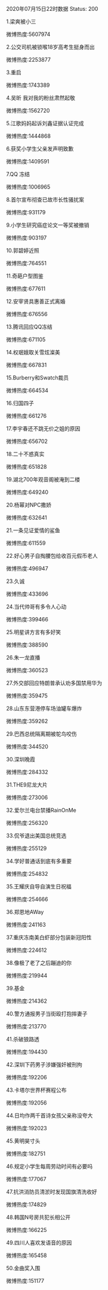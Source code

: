 2020年07月15日22时数据
Status: 200

1.梁爽被小三

微博热度:5607974

2.公交司机被锁喉18岁高考生挺身而出

微博热度:2253877

3.重启

微博热度:1743389

4.吴昕 我对我的粉丝肃然起敬

微博热度:1562720

5.江歌妈妈起诉刘鑫证据认证完成

微博热度:1444868

6.获奖小学生父亲发声明致歉

微博热度:1409591

7.QQ 冻结

微博热度:1006965

8.首尔宣布彻查已故市长性骚扰案

微博热度:931179

9.小学生研究癌症论文一等奖被撤销

微博热度:903197

10.郭碧婷近照

微博热度:764551

11.奇葩户型图鉴

微博热度:677611

12.安宰贤具惠善正式离婚

微博热度:676556

13.腾讯回应QQ冻结

微博热度:671105

14.权珉娥取关雪炫澯美

微博热度:667831

15.Burberry和Swatch裁员

微博热度:664534

16.归国四子

微博热度:661276

17.李宇春还不跳无价之姐的原因

微博热度:656702

18.二十不惑真实

微博热度:651828

19.湖北700年观音阁被淹到二楼

微博热度:649240

20.杨幂对NPC撒娇

微博热度:632641

21.一条见证爱情的鲨鱼

微博热度:611559

22.好心男子自掏腰包给收百元假币老人

微博热度:496947

23.久诚

微博热度:433696

24.当代帅哥有多令人心动

微博热度:399466

25.明星讲方言有多好笑

微博热度:388590

26.朱一龙直播

微博热度:360523

27.外交部回应特朗普承认劝多国禁用华为

微博热度:359475

28.山东东营港停车场油罐车爆炸

微博热度:359262

29.巴西总统隔离期被鸵鸟咬伤

微博热度:344520

30.深圳晚霞

微博热度:284332

31.THE9尼龙大片

微博热度:273006

32.爱尔兰电台禁播RainOnMe

微博热度:256320

33.侃爷退出美国总统竞选

微博热度:255129

34.学好普通话到底有多重要

微博热度:254832

35.王耀庆自导自演生日祝福

微博热度:254666

36.郑恩地AWay

微博热度:241163

37.重庆冻南美白虾部分包装新冠阳性

微博热度:224612

38.像极了老了之后蹦迪的你

微博热度:219944

39.基金

微博热度:214362

40.警方通报男子当街殴打抱摔妻子

微博热度:213770

41.杀破狼路透

微博热度:194430

42.深圳下药男子涉嫌强奸被刑拘

微博热度:192206

43.卡塔尔世界杯赛程公布

微博热度:192056

44.日均作两千首诗女孩父亲称没夸大

微博热度:192023

45.黄明昊寸头

微博热度:182751

46.规定小学生每周劳动时间有必要吗

微博热度:177067

47.抗洪消防员清淤时发现国旗清洗收好

微博热度:174829

48.韩国N号房共犯长相公开

微博热度:166225

49.四川人喜欢发语音的原因

微博热度:165458

50.金曲奖入围

微博热度:151177

